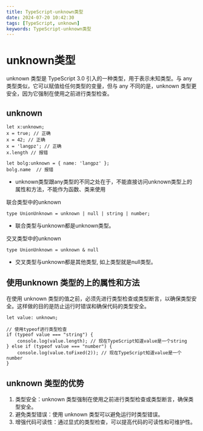 ```yaml
---
title: TypeScript-unknown类型
date: 2024-07-20 10:42:30
tags: [TypeScript, unknown]
keywords: TypeScript-unknown类型
---
```

# unknown类型
unknown 类型是 TypeScript 3.0 引入的一种类型，用于表示未知类型。与 any 类型类似，它可以赋值给任何类型的变量，但与 any 不同的是，unknown 类型更安全，因为它强制在使用之前进行类型检查。
<!--more-->

## unknown
```
let x:unknown;
x = true; // 正确
x = 42; // 正确
x = 'langpz'; // 正确
x.length // 报错

let bolg:unknown = { name: 'langpz' };
bolg.name  // 报错
```
- unknown类型跟any类型的不同之处在于，不能直接访问unknown类型上的属性和方法，不能作为函数、类来使用

联合类型中的unknown
```
type UnionUnknown = unknown | null | string | number;
```
- 联合类型与unknown都是unknown类型。

交叉类型中的unknown
```
type UnionUnknown = unknown & null
```
- 交叉类型与unknown都是其他类型, 如上类型就是null类型。

## 使用unknown 类型的上的属性和方法
在使用 unknown 类型的值之前，必须先进行类型检查或类型断言，以确保类型安全。这样做的目的是防止运行时错误和确保代码的类型安全。

```
let value: unknown;

// 使用typeof进行类型检查
if (typeof value === "string") {
    console.log(value.length); // 现在TypeScript知道value是一个string
} else if (typeof value === "number") {
    console.log(value.toFixed(2)); // 现在TypeScript知道value是一个number
}
```


## unknown 类型的优势
1. 类型安全：unknown 类型强制在使用之前进行类型检查或类型断言，确保类型安全。
2. 避免类型错误：使用 unknown 类型可以避免运行时类型错误。
3. 增强代码可读性：通过显式的类型检查，可以提高代码的可读性和可维护性。
